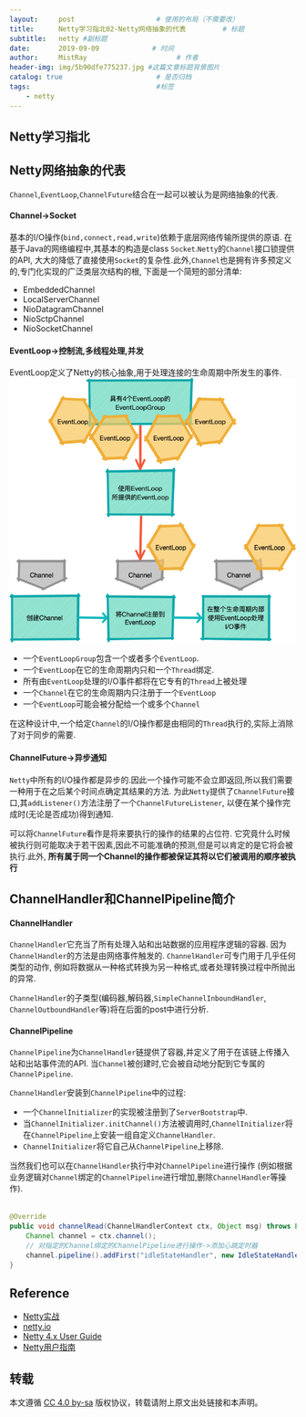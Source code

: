 ```yaml
---
layout:     post                    # 使用的布局（不需要改）
title:      Netty学习指北02-Netty网络抽象的代表         # 标题 
subtitle:   netty #副标题
date:       2019-09-09             # 时间
author:     MistRay                      # 作者
header-img: img/5b90dfe775237.jpg #这篇文章标题背景图片
catalog: true                       # 是否归档
tags:                               #标签
    - netty
---
```

## Netty学习指北

## Netty网络抽象的代表
`Channel`,`EventLoop`,`ChannelFuture`结合在一起可以被认为是网络抽象的代表.

####  Channel->Socket
基本的I/O操作(`bind,connect,read,write`)依赖于底层网络传输所提供的原语.
在基于Java的网络编程中,其基本的构造是class `Socket`.`Netty`的`Channel`接口锁提供的API,
大大的降低了直接使用`Socket`的复杂性.此外,`Channel`也是拥有许多预定义的,专门化实现的广泛类层次结构的根,
下面是一个简短的部分清单:
* EmbeddedChannel
* LocalServerChannel
* NioDatagramChannel
* NioSctpChannel
* NioSocketChannel

####  EventLoop->控制流,多线程处理,并发
EventLoop定义了Netty的核心抽象,用于处理连接的生命周期中所发生的事件.
![post_2019_09_11_01.png](/img/post_img/post_2019_09_11_01.png)

* 一个`EventLoopGroup`包含一个或者多个`EventLoop`.
* 一个`EventLoop`在它的生命周期内只和一个`Thread`绑定.
* 所有由`EventLoop`处理的I/O事件都将在它专有的`Thread`上被处理
* 一个`Channel`在它的生命周期内只注册于一个`EventLoop`
* 一个`EventLoop`可能会被分配给一个或多个`Channel`

在这种设计中,一个给定`Channel`的I/O操作都是由相同的`Thread`执行的,实际上消除了对于同步的需要.

####  ChannelFuture->异步通知
`Netty`中所有的I/O操作都是异步的.因此一个操作可能不会立即返回,所以我们需要一种用于在之后某个时间点确定其结果的方法.
为此`Netty`提供了`ChannelFuture`接口,其`addListener()`方法注册了一个`ChannelFutureListener`,
以便在某个操作完成时(无论是否成功)得到通知.

可以将`ChannelFuture`看作是将来要执行的操作的结果的占位符.
它究竟什么时候被执行则可能取决于若干因素,因此不可能准确的预测,但是可以肯定的是它将会被执行.此外,
__所有属于同一个Channel的操作都被保证其将以它们被调用的顺序被执行__

## ChannelHandler和ChannelPipeline简介
#### ChannelHandler
`ChannelHandler`它充当了所有处理入站和出站数据的应用程序逻辑的容器.
因为`ChannelHandler`的方法是由网络事件触发的.
`ChannelHandler`可专门用于几乎任何类型的动作,
例如将数据从一种格式转换为另一种格式,或者处理转换过程中所抛出的异常.  

`ChannelHandler`的子类型(编码器,解码器,`SimpleChannelInboundHandler`,  
`ChannelOutboundHandler`等)将在后面的post中进行分析.
#### ChannelPipeline

`ChannelPipeline`为`ChannelHandler`链提供了容器,并定义了用于在该链上传播入站和出站事件流的API.
当`Channel`被创建时,它会被自动地分配到它专属的`ChannelPipeline`.

`ChannelHandler`安装到`ChannelPipeline`中的过程:
* 一个`ChannelInitializer`的实现被注册到了`ServerBootstrap`中.
* 当`ChannelInitializer.initChannel()`方法被调用时,`ChannelInitializer`将在`ChannelPipeline`上安装一组自定义`ChannelHandler`.
* `ChannelInitializer`将它自己从`ChannelPipeline`上移除.

当然我们也可以在`ChannelHandler`执行中对`ChannelPipeline`进行操作
(例如根据业务逻辑对`Channel`绑定的`ChannelPipeline`进行增加,删除`ChannelHandler`等操作).
```java

@Override
public void channelRead(ChannelHandlerContext ctx, Object msg) throws Exception {
    Channel channel = ctx.channel();
    // 对指定的Channel绑定的ChannelPipeline进行操作->添加心跳定时器
    channel.pipeline().addFirst("idleStateHandler", new IdleStateHandler(maxWaitTimeout, 0, 0, TimeUnit.SECONDS));
}
```

## Reference
* [Netty实战](https://book.douban.com/subject/27038538/)
* [netty.io](https://netty.io/)
* [Netty 4.x User Guide](https://zhuanlan.zhihu.com/p/24955867)
* [Netty用户指南](https://github.com/waylau/netty-4-user-guide)
## 转载
本文遵循 [CC 4.0 by-sa](https://creativecommons.org/licenses/by-sa/4.0/) 版权协议，转载请附上原文出处链接和本声明。